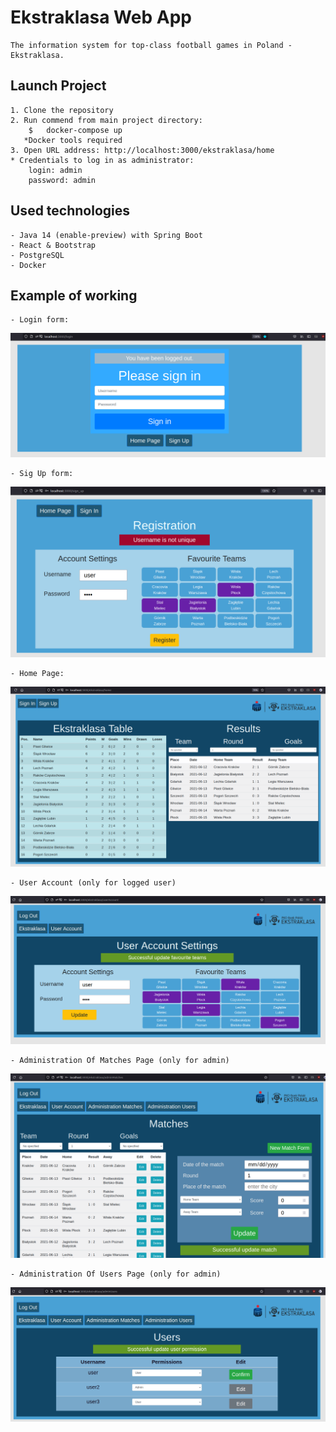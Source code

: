 # Ekstraklasa Web App
    The information system for top-class football games in Poland - Ekstraklasa.

## Launch Project
    1. Clone the repository 
    2. Run commend from main project directory:
        $   docker-compose up
       *Docker tools required
    3. Open URL address: http://localhost:3000/ekstraklasa/home
    * Credentials to log in as administrator:
        login: admin
        password: admin

## Used technologies
    - Java 14 (enable-preview) with Spring Boot
    - React & Bootstrap
    - PostgreSQL
    - Docker

## Example of working
    
    - Login form:
![Image description](react_ui/readme_images/login.png?raw=true)

    - Sig Up form:
![Image description](react_ui/readme_images/sign_up.png?raw=true)

    - Home Page:
![Image description](react_ui/readme_images/home_page.png?raw=true)

    - User Account (only for logged user)
![Image description](react_ui/readme_images/user_account.png?raw=true)

    - Administration Of Matches Page (only for admin)
![Image description](react_ui/readme_images/admin_matches.png?raw=true)

    - Administration Of Users Page (only for admin)
![Image description](react_ui/readme_images/admin_users.png?raw=true)
